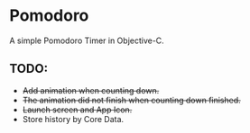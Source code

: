 # Pomodoro
A simple Pomodoro Timer in Objective-C.
  
  
## TODO:
* ~~Add animation when counting down.~~
* ~~The animation did not finish when counting down finished.~~
* ~~Launch screen and App Icon.~~
* Store history by Core Data.